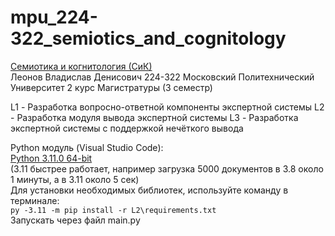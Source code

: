 # mpu_224-322_semiotics_and_cognitology

[Семиотика и когнитология (СиК)](https://online.mospolytech.ru/course/view.php?id=5148)   
Леонов Владислав Денисович 224-322 Московский Политехнический Университет 
2 курс Магистратуры (3 семестр)

L1 - Разработка вопросно-ответной компоненты экспертной системы
L2 - Разработка модуля вывода экспертной системы
L3 - Разработка экспертной системы с поддержкой нечёткого вывода

Python модуль (Visual Studio Code):  
[Python 3.11.0 64-bit](https://www.python.org/downloads/release/python-3110/)   
(3.11 быстрее работает, например загрузка 5000 документов в 3.8 около 1 минуты, а в 3.11 около 5 сек)    
Для установки необходимых библиотек, используйте команду в терминале:     
``` py -3.11 -m pip install -r L2\requirements.txt ```  
Запускать через файл main.py